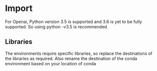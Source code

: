 # Import

For Openai, Python version 3.5 is supported and 3.6 is yet to be fully supported.
So using python -v3.5 is recommended.

## Libraries
The environments require specific libraries, so replace the destinations of the libraries as required. 
Also rename the destination of the conda environment based on your location of conda
